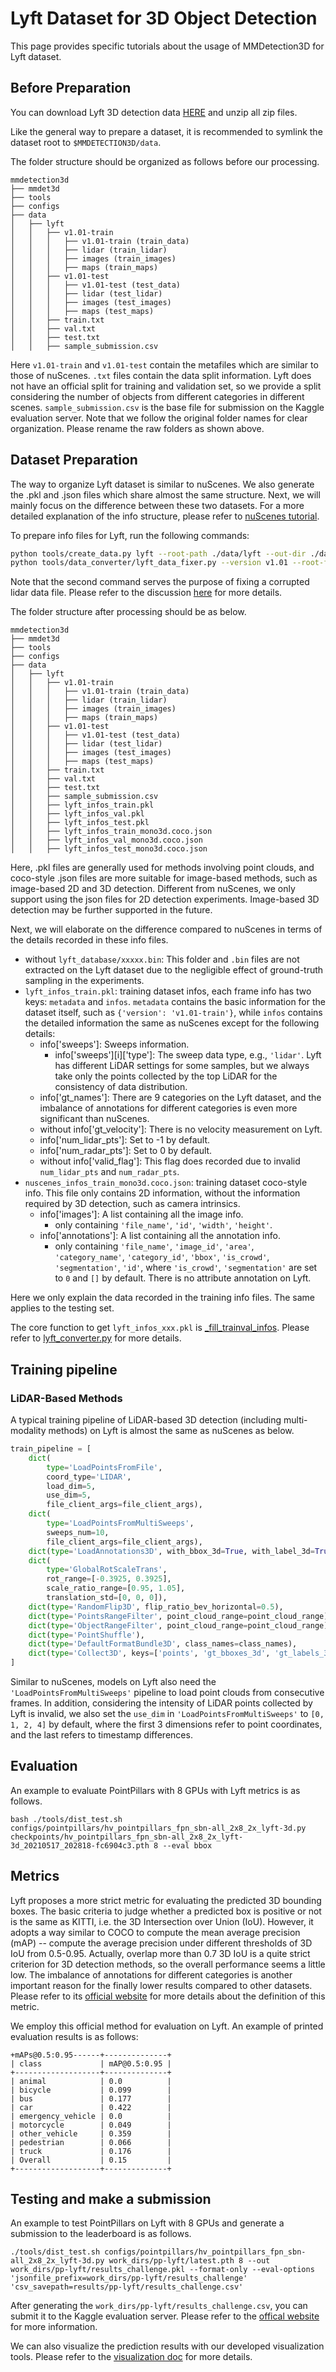 # Lyft Dataset for 3D Object Detection

This page provides specific tutorials about the usage of MMDetection3D for Lyft dataset.

## Before Preparation

You can download Lyft 3D detection data [HERE](https://www.kaggle.com/c/3d-object-detection-for-autonomous-vehicles/data) and unzip all zip files.

Like the general way to prepare a dataset, it is recommended to symlink the dataset root to `$MMDETECTION3D/data`.

The folder structure should be organized as follows before our processing.

```
mmdetection3d
├── mmdet3d
├── tools
├── configs
├── data
│   ├── lyft
│   │   ├── v1.01-train
│   │   │   ├── v1.01-train (train_data)
│   │   │   ├── lidar (train_lidar)
│   │   │   ├── images (train_images)
│   │   │   ├── maps (train_maps)
│   │   ├── v1.01-test
│   │   │   ├── v1.01-test (test_data)
│   │   │   ├── lidar (test_lidar)
│   │   │   ├── images (test_images)
│   │   │   ├── maps (test_maps)
│   │   ├── train.txt
│   │   ├── val.txt
│   │   ├── test.txt
│   │   ├── sample_submission.csv
```

Here `v1.01-train` and `v1.01-test` contain the metafiles which are similar to those of nuScenes. `.txt` files contain the data split information.
Lyft does not have an official split for training and validation set, so we provide a split considering the number of objects from different categories in different scenes.
`sample_submission.csv` is the base file for submission on the Kaggle evaluation server.
Note that we follow the original folder names for clear organization. Please rename the raw folders as shown above.

## Dataset Preparation

The way to organize Lyft dataset is similar to nuScenes. We also generate the .pkl and .json files which share almost the same structure.
Next, we will mainly focus on the difference between these two datasets. For a more detailed explanation of the info structure, please refer to [nuScenes tutorial](https://github.com/open-mmlab/mmdetection3d/blob/master/docs/datasets/nuscenes_det.md).

To prepare info files for Lyft, run the following commands:

```bash
python tools/create_data.py lyft --root-path ./data/lyft --out-dir ./data/lyft --extra-tag lyft --version v1.01
python tools/data_converter/lyft_data_fixer.py --version v1.01 --root-folder ./data/lyft
```

Note that the second command serves the purpose of fixing a corrupted lidar data file. Please refer to the discussion [here](https://www.kaggle.com/c/3d-object-detection-for-autonomous-vehicles/discussion/110000) for more details.

The folder structure after processing should be as below.

```
mmdetection3d
├── mmdet3d
├── tools
├── configs
├── data
│   ├── lyft
│   │   ├── v1.01-train
│   │   │   ├── v1.01-train (train_data)
│   │   │   ├── lidar (train_lidar)
│   │   │   ├── images (train_images)
│   │   │   ├── maps (train_maps)
│   │   ├── v1.01-test
│   │   │   ├── v1.01-test (test_data)
│   │   │   ├── lidar (test_lidar)
│   │   │   ├── images (test_images)
│   │   │   ├── maps (test_maps)
│   │   ├── train.txt
│   │   ├── val.txt
│   │   ├── test.txt
│   │   ├── sample_submission.csv
│   │   ├── lyft_infos_train.pkl
│   │   ├── lyft_infos_val.pkl
│   │   ├── lyft_infos_test.pkl
│   │   ├── lyft_infos_train_mono3d.coco.json
│   │   ├── lyft_infos_val_mono3d.coco.json
│   │   ├── lyft_infos_test_mono3d.coco.json
```

Here, .pkl files are generally used for methods involving point clouds, and coco-style .json files are more suitable for image-based methods, such as image-based 2D and 3D detection.
Different from nuScenes, we only support using the json files for 2D detection experiments. Image-based 3D detection may be further supported in the future.

Next, we will elaborate on the difference compared to nuScenes in terms of the details recorded in these info files.

- without `lyft_database/xxxxx.bin`: This folder and `.bin` files are not extracted on the Lyft dataset due to the negligible effect of ground-truth sampling in the experiments.
- `lyft_infos_train.pkl`: training dataset infos, each frame info has two keys: `metadata` and `infos`.
`metadata` contains the basic information for the dataset itself, such as `{'version': 'v1.01-train'}`, while `infos` contains the detailed information the same as nuScenes except for the following details:
    - info['sweeps']: Sweeps information.
        - info['sweeps'][i]['type']: The sweep data type, e.g., `'lidar'`.
          Lyft has different LiDAR settings for some samples, but we always take only the points collected by the top LiDAR for the consistency of data distribution.
    - info['gt_names']: There are 9 categories on the Lyft dataset, and the imbalance of annotations for different categories is even more significant than nuScenes.
    - without info['gt_velocity']: There is no velocity measurement on Lyft.
    - info['num_lidar_pts']: Set to -1 by default.
    - info['num_radar_pts']: Set to 0 by default.
    - without info['valid_flag']: This flag does recorded due to invalid `num_lidar_pts` and `num_radar_pts`.
- `nuscenes_infos_train_mono3d.coco.json`: training dataset coco-style info. This file only contains 2D information, without the information required by 3D detection, such as camera intrinsics.
    - info['images']: A list containing all the image info.
        - only containing `'file_name'`, `'id'`, `'width'`, `'height'`.
    - info['annotations']: A list containing all the annotation info.
        - only containing `'file_name'`, `'image_id'`, `'area'`, `'category_name'`, `'category_id'`, `'bbox'`, `'is_crowd'`, `'segmentation'`, `'id'`, where `'is_crowd'`, `'segmentation'` are set to `0` and `[]` by default.
        There is no attribute annotation on Lyft.

Here we only explain the data recorded in the training info files. The same applies to the testing set.

The core function to get `lyft_infos_xxx.pkl` is [\_fill_trainval_infos](https://github.com/open-mmlab/mmdetection3d/blob/master/tools/data_converter/lyft_converter.py#L91).
Please refer to [lyft_converter.py](https://github.com/open-mmlab/mmdetection3d/blob/master/tools/data_converter/lyft_converter.py) for more details.

## Training pipeline

### LiDAR-Based Methods

A typical training pipeline of LiDAR-based 3D detection (including multi-modality methods) on Lyft is almost the same as nuScenes as below.

```python
train_pipeline = [
    dict(
        type='LoadPointsFromFile',
        coord_type='LIDAR',
        load_dim=5,
        use_dim=5,
        file_client_args=file_client_args),
    dict(
        type='LoadPointsFromMultiSweeps',
        sweeps_num=10,
        file_client_args=file_client_args),
    dict(type='LoadAnnotations3D', with_bbox_3d=True, with_label_3d=True),
    dict(
        type='GlobalRotScaleTrans',
        rot_range=[-0.3925, 0.3925],
        scale_ratio_range=[0.95, 1.05],
        translation_std=[0, 0, 0]),
    dict(type='RandomFlip3D', flip_ratio_bev_horizontal=0.5),
    dict(type='PointsRangeFilter', point_cloud_range=point_cloud_range),
    dict(type='ObjectRangeFilter', point_cloud_range=point_cloud_range),
    dict(type='PointShuffle'),
    dict(type='DefaultFormatBundle3D', class_names=class_names),
    dict(type='Collect3D', keys=['points', 'gt_bboxes_3d', 'gt_labels_3d'])
]
```

Similar to nuScenes, models on Lyft also need the `'LoadPointsFromMultiSweeps'` pipeline to load point clouds from consecutive frames.
In addition, considering the intensity of LiDAR points collected by Lyft is invalid, we also set the `use_dim` in `'LoadPointsFromMultiSweeps'` to `[0, 1, 2, 4]` by default,
where the first 3 dimensions refer to point coordinates, and the last refers to timestamp differences.

## Evaluation

An example to evaluate PointPillars with 8 GPUs with Lyft metrics is as follows.

```shell
bash ./tools/dist_test.sh configs/pointpillars/hv_pointpillars_fpn_sbn-all_2x8_2x_lyft-3d.py checkpoints/hv_pointpillars_fpn_sbn-all_2x8_2x_lyft-3d_20210517_202818-fc6904c3.pth 8 --eval bbox
```

## Metrics

Lyft proposes a more strict metric for evaluating the predicted 3D bounding boxes.
The basic criteria to judge whether a predicted box is positive or not is the same as KITTI, i.e. the 3D Intersection over Union (IoU).
However, it adopts a way similar to COCO to compute the mean average precision (mAP) -- compute the average precision under different thresholds of 3D IoU from 0.5-0.95.
Actually, overlap more than 0.7 3D IoU is a quite strict criterion for 3D detection methods, so the overall performance seems a little low.
The imbalance of annotations for different categories is another important reason for the finally lower results compared to other datasets.
Please refer to its [official website](https://www.kaggle.com/c/3d-object-detection-for-autonomous-vehicles/overview/evaluation) for more details about the definition of this metric.

We employ this official method for evaluation on Lyft. An example of printed evaluation results is as follows:

```
+mAPs@0.5:0.95------+--------------+
| class             | mAP@0.5:0.95 |
+-------------------+--------------+
| animal            | 0.0          |
| bicycle           | 0.099        |
| bus               | 0.177        |
| car               | 0.422        |
| emergency_vehicle | 0.0          |
| motorcycle        | 0.049        |
| other_vehicle     | 0.359        |
| pedestrian        | 0.066        |
| truck             | 0.176        |
| Overall           | 0.15         |
+-------------------+--------------+
```

## Testing and make a submission

An example to test PointPillars on Lyft with 8 GPUs and generate a submission to the leaderboard is as follows.

```shell
./tools/dist_test.sh configs/pointpillars/hv_pointpillars_fpn_sbn-all_2x8_2x_lyft-3d.py work_dirs/pp-lyft/latest.pth 8 --out work_dirs/pp-lyft/results_challenge.pkl --format-only --eval-options 'jsonfile_prefix=work_dirs/pp-lyft/results_challenge' 'csv_savepath=results/pp-lyft/results_challenge.csv'
```

After generating the `work_dirs/pp-lyft/results_challenge.csv`, you can submit it to the Kaggle evaluation server. Please refer to the [offical website](https://www.kaggle.com/c/3d-object-detection-for-autonomous-vehicles) for more information.

We can also visualize the prediction results with our developed visualization tools. Please refer to the [visualization doc](https://mmdetection3d.readthedocs.io/en/latest/useful_tools.html#visualization) for more details.

